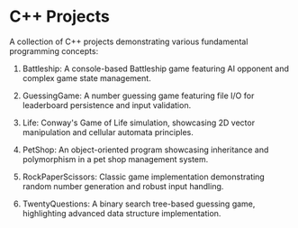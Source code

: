 # C++ Projects

A collection of C++ projects demonstrating various fundamental programming concepts:

1. Battleship: A console-based Battleship game featuring AI opponent and complex game state management.

2. GuessingGame: A number guessing game featuring file I/O for leaderboard persistence and input validation.

3. Life: Conway's Game of Life simulation, showcasing 2D vector manipulation and cellular automata principles.

4. PetShop: An object-oriented program showcasing inheritance and polymorphism in a pet shop management system.

5. RockPaperScissors: Classic game implementation demonstrating random number generation and robust input handling.

6. TwentyQuestions: A binary search tree-based guessing game, highlighting advanced data structure implementation.
